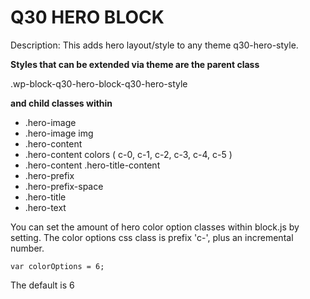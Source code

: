 # Q30 HERO BLOCK

Description: This adds hero layout/style to any theme q30-hero-style.

**Styles that can be extended via theme are the parent class**

.wp-block-q30-hero-block-q30-hero-style

**and child classes within**

- .hero-image
- .hero-image img
- .hero-content
- .hero-content colors ( c-0, c-1, c-2, c-3, c-4, c-5 )
- .hero-content .hero-title-content
- .hero-prefix
- .hero-prefix-space
- .hero-title
- .hero-text

You can set the amount of hero color option classes within block.js by setting. The color options css class is prefix 'c-', plus an incremental number.

```
var colorOptions = 6;
```

The default is 6

